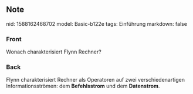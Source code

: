 ## Note
nid: 1588162468702
model: Basic-b122e
tags: Einführung
markdown: false

### Front
Wonach charakterisiert Flynn Rechner?

### Back
Flynn charakterisiert Rechner als Operatoren auf zwei
verschiedenartigen Informationsströmen: dem <b>Befehlsstrom</b> und
dem <b>Datenstrom</b>.
